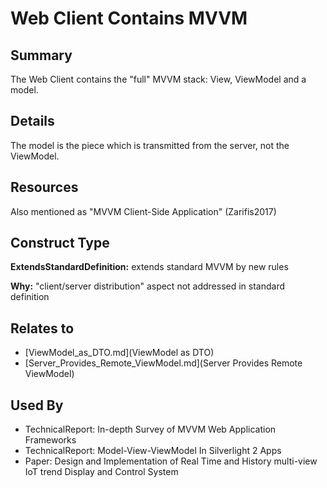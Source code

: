 # Web Client Contains MVVM

## Summary
The Web Client contains the "full" MVVM stack: View, ViewModel and a model.

## Details
The model is the piece which is transmitted from the server, not the ViewModel.

## Resources
Also mentioned as "MVVM Client-Side Application" (Zarifis2017)


## Construct Type

**ExtendsStandardDefinition:** extends standard MVVM by new rules

**Why:** "client/server distribution" aspect not addressed in standard definition



## Relates to

* [ViewModel_as_DTO.md](ViewModel as DTO)
* [Server_Provides_Remote_ViewModel.md](Server Provides Remote ViewModel)

## Used By
* TechnicalReport: In-depth Survey of MVVM Web Application Frameworks
* TechnicalReport: Model-View-ViewModel In Silverlight 2 Apps
* Paper: Design and Implementation of Real Time and History multi-view IoT trend Display and Control System

